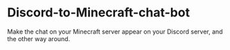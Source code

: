 # Discord-to-Minecraft-chat-bot
Make the chat on your Minecraft server appear on your Discord server, and the other way around.
